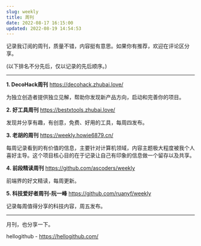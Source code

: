 ```yaml
---
slug: weekly
title: 周刊
date: 2022-08-17 16:15:00
updated: 2022-08-19 14:54:53
---
```



记录我订阅的周刊，质量不错，内容挺有意思。如果你有推荐，欢迎在评论区分享。

(以下排名不分先后，仅以记录的先后顺序。)

---

**1. DecoHack周刊**
https://decohack.zhubai.love/

为独立创造者提供独立见解，帮助你发现新产品方向，启动和完善你的项目。

**2. 好工具周刊**
https://bestxtools.zhubai.love/

发现并分享有趣，有创意，免费、好用的工具，每周四发布。

**3. 老胡的周刊**
https://weekly.howie6879.cn/

每周记录看到的有价值的信息，主要针对计算机领域，内容主题极大程度被我个人喜好主导。这个项目核心目的在于记录让自己有印象的信息做一个留存以及共享。

**4. 前段精读周刊**
https://github.com/ascoders/weekly

前端界的好文精读，每周更新。

**5. 科技爱好者周刊-阮一峰**
https://github.com/ruanyf/weekly

记录每周值得分享的科技内容，周五发布。


---

月刊，也分享一下。

hellogithub - https://hellogithub.com/